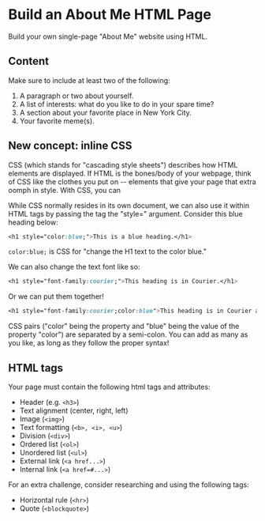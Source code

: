 # Build an About Me HTML Page

Build your own single-page "About Me" website using HTML.

## Content

Make sure to include at least two of the following:

1. A paragraph or two about yourself.
2. A list of interests: what do you like to do in your spare time?
3. A section about your favorite place in New York City.
4. Your favorite meme(s).

## New concept: inline CSS

CSS (which stands for "cascading style sheets") describes how HTML elements are displayed. If HTML is the bones/body of your webpage, think of CSS like the clothes you put on -- elements that give your page that extra oomph in style. With CSS, you can 

While CSS normally resides in its own document, we can also use it within HTML tags by passing the tag the "style=" argument. Consider this blue heading below:

```css
<h1 style="color:blue;">This is a blue heading.</h1>
```

`color:blue;` is CSS for "change the H1 text to the color blue." 

We can also change the text font like so:

```css
<h1 style="font-family:courier;">This heading is in Courier.</h1>
```

Or we can put them together!

```css
<h1 style="font-family:courier;color:blue">This heading is in Courier and it's blue!</h1>
```

CSS pairs ("color" being the property and "blue" being the value of the property "color") are separated by a semi-colon. You can add as many as you like, as long as they follow the proper syntax!


## HTML tags

Your page must contain the following html tags and attributes:

* Header (e.g. `<h3>`)
* Text alignment (center, right, left)
* Image (`<img>`)
* Text formatting (`<b>, <i>, <u>`)
* Division (`<div>`)
* Ordered list (`<ol>`)
* Unordered list (`<ul>`)
* External link (`<a href...>`)
* Internal link (`<a href=#...>`)

For an extra challenge, consider researching and using the following tags:

* Horizontal rule (`<hr>`)
* Quote (`<blockquote>`)

